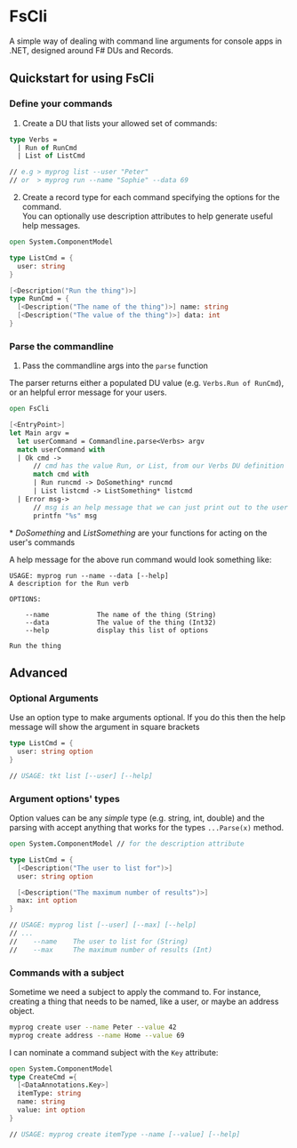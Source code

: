 # FsCli

A simple way of dealing with command line arguments for console apps in .NET, designed around F# DUs and Records.

## Quickstart for using FsCli

### Define your commands

1. Create a DU that lists your allowed set of commands:

```fsharp
type Verbs =
  | Run of RunCmd
  | List of ListCmd

// e.g > myprog list --user "Peter"
// or  > myprog run --name "Sophie" --data 69

```

2. Create a record type for each command specifying the options for the command.  
  You can optionally use description attributes to help generate useful help messages.


```fsharp
open System.ComponentModel

type ListCmd = {
  user: string
}

[<Description("Run the thing")>]
type RunCmd = {
  [<Description("The name of the thing")>] name: string
  [<Description("The value of the thing")>] data: int
}

```

### Parse the commandline

1. Pass the commandline args into the `parse` function

The parser returns either a populated DU value (e.g. `Verbs.Run of RunCmd`), or an helpful error message for your users.

```fsharp
open FsCli

[<EntryPoint>]
let Main argv =
  let userCommand = Commandline.parse<Verbs> argv
  match userCommand with 
  | Ok cmd -> 
      // cmd has the value Run, or List, from our Verbs DU definition
      match cmd with 
      | Run runcmd -> DoSomething* runcmd
      | List listcmd -> ListSomething* listcmd
  | Error msg-> 
      // msg is an help message that we can just print out to the user
      printfn "%s" msg
```
\* _DoSomething_ and _ListSomething_ are your functions for acting on the user's commands

A help message for the above run command would look something like:
```
USAGE: myprog run --name --data [--help]
A description for the Run verb

OPTIONS:

    --name            The name of the thing (String)
    --data            The value of the thing (Int32)
    --help            display this list of options

Run the thing
```

## Advanced  

### Optional Arguments

Use an option type to make arguments optional.  If you do this then the help message will show the argument in square brackets
```fsharp
type ListCmd = {
  user: string option 
}

// USAGE: tkt list [--user] [--help]
```

### Argument options' types

Option values can be any _simple_ type (e.g. string, int, double) and the parsing with accept anything that works for the types `...Parse(x)` method.
```fsharp
open System.ComponentModel // for the description attribute

type ListCmd = {
  [<Description("The user to list for")>]          
  user: string option

  [<Description("The maximum number of results")>]
  max: int option
}

// USAGE: myprog list [--user] [--max] [--help]
// ...
//    --name    The user to list for (String)
//    --max     The maximum number of results (Int)
```

### Commands with a subject

Sometime we need a subject to apply the command to.
For instance, creating a thing that needs to be named, like a user, or maybe an address object.

```bash
myprog create user --name Peter --value 42
myprog create address --name Home --value 69
```

I can nominate a command subject with the `Key` attribute:
```fsharp
open System.ComponentModel
type CreateCmd ={
  [<DataAnnotations.Key>]
  itemType: string
  name: string
  value: int option
}

// USAGE: myprog create itemType --name [--value] [--help]
```
